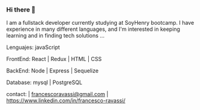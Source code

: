 ### Hi there 👋
I am a fullstack developer currently studying at SoyHenry bootcamp. I have experience in many different languages, and I'm interested in keeping learning and in finding tech solutions ... 

Lenguajes: javaScript

FrontEnd: React | Redux | HTML | CSS

BackEnd: Node | Express | Sequelize

Database: mysql | PostgreSQL

contact: 
| francescoravassi@gmail.com
| https://www.linkedin.com/in/francesco-ravassi/



<!--
**FFRavassi/FFRavassi** is a ✨ _special_ ✨ repository because its `README.md` (this file) appears on your GitHub profile.

Here are some ideas to get you started:

- 🔭 I’m currently working on ...
- 🌱 I’m currently learning ...
- 👯 I’m looking to collaborate on ...
- 🤔 I’m looking for help with ...
- 💬 Ask me about ...
- 📫 How to reach me: ...
- 😄 Pronouns: ...
- ⚡ Fun fact: ...
-->
